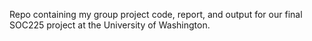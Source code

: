 Repo containing my group project code, report, and output for our final SOC225 project at the University of Washington.
